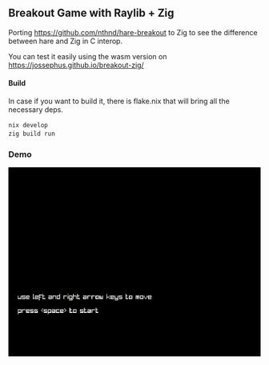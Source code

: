 ## Breakout Game with Raylib + Zig

Porting https://github.com/nthnd/hare-breakout to Zig to see the difference between hare and Zig in C interop.

You can test it easily using the wasm version on https://jossephus.github.io/breakout-zig/

#### Build

In case if you want to build it, there is flake.nix that will bring all the necessary deps.

```sh
nix develop
zig build run
```

### Demo

![Sample Game](https://github.com/jossephus/breakout-zig/blob/main/assets/breakout.gif)
